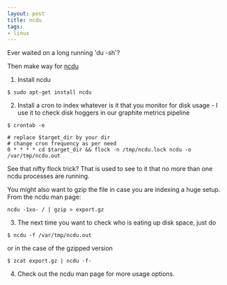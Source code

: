 ```yaml
---
layout: post
title: ncdu
tags:
- linux
---
```


Ever waited on a long running 'du -sh'?

Then make way for [ncdu](https://dev.yorhel.nl/ncdu)

1. Install ncdu

  ```
  $ sudo apt-get install ncdu
  ```

2. Install a cron to index whatever is it that you monitor for disk usage - I use it to check disk hoggers in our graphite metrics pipeline

  ```
  $ crontab -e

  # replace $target_dir by your dir
  # change cron frequency as per need
  0 * * * * cd $target_dir && flock -n /tmp/ncdu.lock ncdu -o /var/tmp/ncdu.out
  ```

  See that nifty flock trick? That is used to see to it that no more than one ncdu processes are running.

  You might also want to gzip the file in case you are indexing a huge setup. From the ncdu man page:

  ```
  ncdu -1xo- / | gzip > export.gz
  ```

3. The next time you want to check who is eating up disk space, just do

  ```
  $ ncdu -f /var/tmp/ncdu.out
  ```

  or in the case of the gzipped version

  ```
  $ zcat export.gz | ncdu -f-
  ```

4. Check out the ncdu man page for more usage options.
